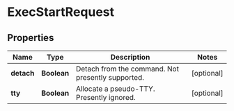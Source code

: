 

# ExecStartRequest


## Properties

| Name | Type | Description | Notes |
|------------ | ------------- | ------------- | -------------|
|**detach** | **Boolean** | Detach from the command. Not presently supported. |  [optional] |
|**tty** | **Boolean** | Allocate a pseudo-TTY. Presently ignored. |  [optional] |



